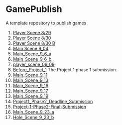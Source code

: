 # GamePublish
A template repository to publish games

1. [Player Scene 8/29](player_scene_8_29)
2. [Player Scene 8/30](player_scene_8_30)
3. [Player Scene 8/30 B](player_scene_8_30_b)
4. [Main Scene 9_04](Main_Scene_9_04)
5. [Main_Scene_9_6_a](Main_Scene_9_6_a)
6. [Main_Scene_9_6_b](Main_Scene_9_6_b)
7. [player_scene_09_09](player_scene_09_09/)
8. [Before_Project_1](Before_Project_1/)  The Project 1 phase 1 submission.
9. [Main_Scene_9_11](Main_Scene_9_11/)
10. [Main_Scene_9_13](Main_Scene_9_13/)
11. [Main_Scene_9_16](Main_Scene_9_16/)
12. [Main_Scene_9_17](Main_Scene_9_17/)
13. [Main_Scene_9_19](Main_Scene_9_19/)
14. [Project1_Phase2_Deadline_Submission](Project1_Phase2_Deadline_Submission/)
15. [Project-1-Phase2-Final-Submission](Project-1-Phase2-Final-Submission/)
16. [Main_Scene_9_23_a](Main_Scene_9_23_a/)
17. [Hole_Scene_9_23_b](Hole_Scene_9_23_b/)